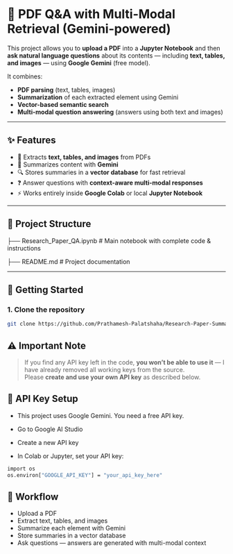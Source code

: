 # 📄 PDF Q&A with Multi-Modal Retrieval (Gemini-powered)

This project allows you to **upload a PDF** into a **Jupyter Notebook** and then **ask natural language questions** about its contents — including **text, tables, and images** — using **Google Gemini** (free model).  

It combines:
- **PDF parsing** (text, tables, images)
- **Summarization** of each extracted element using Gemini
- **Vector-based semantic search**
- **Multi-modal question answering** (answers using both text and images)

---

## ✨ Features
- 📜 Extracts **text, tables, and images** from PDFs
- 🧠 Summarizes content with **Gemini**
- 🔍 Stores summaries in a **vector database** for fast retrieval
- ❓ Answer questions with **context-aware multi-modal responses**
- ⚡ Works entirely inside **Google Colab** or local **Jupyter Notebook**

---

## 📂 Project Structure
├── Research_Paper_QA.ipynb # Main notebook with complete code & instructions

├── README.md # Project documentation

---

## 🚀 Getting Started

### 1. Clone the repository
```bash
git clone https://github.com/Prathamesh-Palatshaha/Research-Paper-Summarizer
```
## ⚠️ Important Note
> If you find any API key left in the code, **you won’t be able to use it** — I have already removed all working keys from the source.  
> Please **create and use your own API key** as described below.
> 
## 🔑 API Key Setup
 - This project uses Google Gemini. You need a free API key.

- Go to Google AI Studio

- Create a new API key

- In Colab or Jupyter, set your API key:
```bash
import os
os.environ["GOOGLE_API_KEY"] = "your_api_key_here"
```
## 🧩 Workflow
- Upload a PDF
- Extract text, tables, and images
- Summarize each element with Gemini
- Store summaries in a vector database
- Ask questions — answers are generated with multi-modal context
